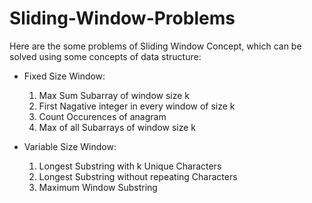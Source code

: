 # Sliding-Window-Problems
Here are the some problems of Sliding Window Concept, which can be solved using some concepts of data structure:
* Fixed Size Window: 
  1) Max Sum Subarray of window size k
  2) First Nagative integer in every window of size k
  3) Count Occurences of anagram
  4) Max of all Subarrays of window size k

* Variable Size Window:
  1) Longest Substring with k Unique Characters 
  2) Longest Substring without repeating Characters 
  3) Maximum Window Substring

